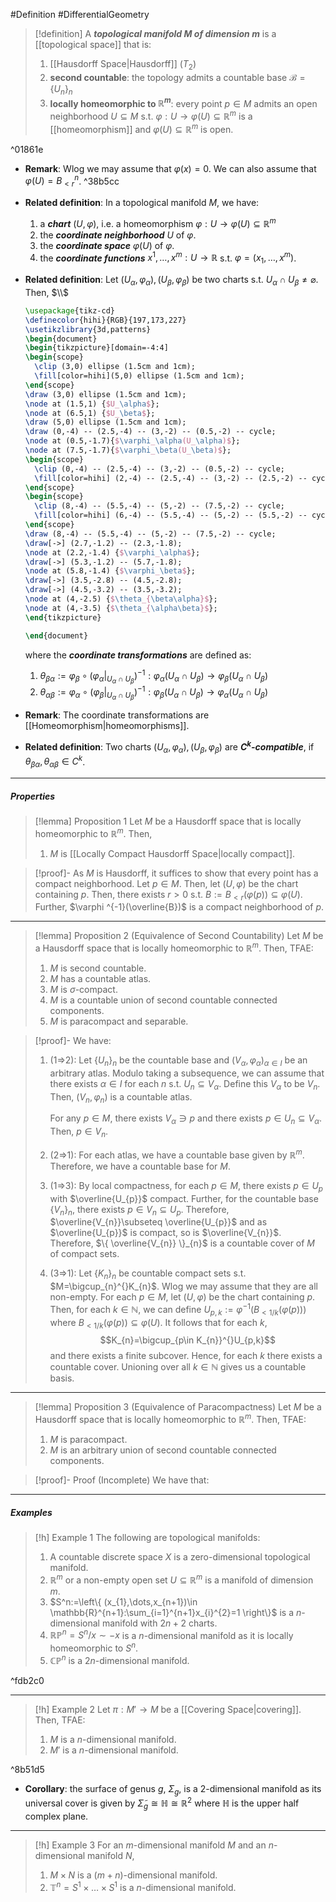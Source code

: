 #Definition #DifferentialGeometry 

> [!definition]
> A ***topological manifold $M$ of dimension $m$*** is a [[topological space]] that is:
> 1. [[Hausdorff Space|Hausdorff]] $(T_{2})$ 
> 2. **second countable**: the topology admits a countable base $\mathcal{B}=\{ U_{n} \}_{n}$
> 3. **locally homeomorphic to $\mathbb{R}^m$**: every point $p\in M$ admits an open neighborhood $U\subseteq M$ s.t. $\varphi :U\to \varphi(U)\subseteq\mathbb{R}^m$ is a [[homeomorphism]] and $\varphi(U)\subseteq \mathbb{R}^m$ is open.

^01861e

- **Remark**: Wlog we may assume that $\varphi(x)=0$. We can also assume that $\varphi(U)=B^n_{<r}$.
 ^38b5cc
- **Related definition**: In a topological manifold $M$, we have:
  1. a ***chart*** $(U,\varphi)$, i.e. a homeomorphism $\varphi:U\to\varphi(U)\subseteq \mathbb{R}^m$
	2. the ***coordinate neighborhood*** $U$ of $\varphi$.
	3. the ***coordinate space*** $\varphi(U)$ of $\varphi$.
	4. the ***coordinate functions*** $x^1,\dots,x^m:U\to \mathbb{R}$ s.t. $\varphi=(x_{1},\dots,x^m)$. 
- **Related definition**: Let $(U_{\alpha},\varphi_{\alpha}),(U_{\beta},\varphi_{\beta})$ be two charts s.t. $U_{\alpha}\cap U_{\beta}\neq \varnothing$. Then, 
	$\\$
	```tikz
	\usepackage{tikz-cd}
	\definecolor{hihi}{RGB}{197,173,227}
	\usetikzlibrary{3d,patterns}
	\begin{document}
	\begin{tikzpicture}[domain=-4:4] 
	\begin{scope}
	  \clip (3,0) ellipse (1.5cm and 1cm);
	  \fill[color=hihi](5,0) ellipse (1.5cm and 1cm);
	\end{scope}
	\draw (3,0) ellipse (1.5cm and 1cm);
	\node at (1.5,1) {$U_\alpha$};
	\node at (6.5,1) {$U_\beta$};
	\draw (5,0) ellipse (1.5cm and 1cm); 
	\draw (0,-4) -- (2.5,-4) -- (3,-2) -- (0.5,-2) -- cycle;
	\node at (0.5,-1.7){$\varphi_\alpha(U_\alpha)$};
	\node at (7.5,-1.7){$\varphi_\beta(U_\beta)$};
	\begin{scope}
	  \clip (0,-4) -- (2.5,-4) -- (3,-2) -- (0.5,-2) -- cycle;
	  \fill[color=hihi] (2,-4) -- (2.5,-4) -- (3,-2) -- (2.5,-2) -- cycle;
	\end{scope}
	\begin{scope}
	  \clip (8,-4) -- (5.5,-4) -- (5,-2) -- (7.5,-2) -- cycle;
	  \fill[color=hihi] (6,-4) -- (5.5,-4) -- (5,-2) -- (5.5,-2) -- cycle;
	\end{scope}
	\draw (8,-4) -- (5.5,-4) -- (5,-2) -- (7.5,-2) -- cycle;
	\draw[->] (2.7,-1.2) -- (2.3,-1.8);
	\node at (2.2,-1.4) {$\varphi_\alpha$};
	\draw[->] (5.3,-1.2) -- (5.7,-1.8);
	\node at (5.8,-1.4) {$\varphi_\beta$};
	\draw[->] (3.5,-2.8) -- (4.5,-2.8);
	\draw[->] (4.5,-3.2) -- (3.5,-3.2);
	\node at (4,-2.5) {$\theta_{\beta\alpha}$};
	\node at (4,-3.5) {$\theta_{\alpha\beta}$};
	\end{tikzpicture} 
	
	\end{document}
	```
	where the ***coordinate transformations*** are defined as:
	1. $\theta_{\beta\alpha}:=\varphi_{\beta}\circ(\varphi_{\alpha}|_{U_{\alpha}\cap U_{\beta}})^{-1}:\varphi_{\alpha}(U_{\alpha}\cap U_{\beta})\to\varphi_{\beta}(U_{\alpha}\cap U_{\beta})$
	2. $\theta_{\alpha\beta}:=\varphi_{\alpha}\circ(\varphi_{\beta}|_{U_{\alpha}\cap U_{\beta}})^{-1}:\varphi_{\beta}(U_{\alpha}\cap U_{\beta})\to\varphi_{\alpha}(U_{\alpha}\cap U_{\beta})$
- **Remark**: The coordinate transformations are [[Homeomorphism|homeomorphisms]].
	
- **Related definition**: Two charts $(U_{\alpha},\varphi_{\alpha}),(U_{\beta},\varphi_{\beta})$ are ***$C^k$-compatible***, if $\theta_{\beta\alpha},\theta_{\alpha\beta}\in C^k$.
---
##### Properties
> [!lemma] Proposition 1 
> Let $M$ be a Hausdorff space that is locally homeomorphic to $\mathbb{R}^m$. Then, 
> 1. $M$ is [[Locally Compact Hausdorff Space|locally compact]].

> [!proof]-
> As $M$ is Hausdorff, it suffices to show that every point has a compact neighborhood. Let $p\in M$. Then, let $(U,\varphi)$ be the chart containing $p$. Then, there exists $r>0$ s.t. $B:=B_{<r}(\varphi(p))\subseteq \varphi(U)$. Further, $\varphi ^{-1}(\overline{B})$ is a compact neighborhood of $p$. 
---
> [!lemma] Proposition 2 (Equivalence of Second Countability)
> Let $M$ be a Hausdorff space that is locally homeomorphic to $\mathbb{R}^m$. Then, TFAE:
> 1. $M$ is second countable.
> 2. $M$ has a countable atlas.
> 3. $M$ is $\sigma$-compact.
> 4. $M$ is a countable union of second countable connected components.
> 5. $M$ is paracompact and separable.

> [!proof]-
> We have:
> 1. (1=>2): Let $\{ U_{n} \}_{n}$ be the countable base and $(V_{\alpha},\varphi_{\alpha})_{\alpha\in I}$ be an arbitrary atlas. Modulo taking a subsequence, we can assume that there exists $\alpha\in I$ for each $n$ s.t. $U_{n}\subseteq V_{\alpha}$. Define this $V_{\alpha}$ to be $V_{n}$. Then, $(V_{n},\varphi_{n})$ is a countable atlas. 
>    
>    For any $p\in M$, there exists $V_{\alpha}\ni p$ and there exists $p\in U_{n}\subseteq V_{\alpha}$. Then, $p\in V_{n}$.
> 2. (2=>1): For each atlas, we have a countable base given by $\mathbb{R}^m$. Therefore, we have a countable base for $M$.
> 4. (1=>3): By local compactness, for each $p\in M$, there exists $p\in U_{p}$ with $\overline{U_{p}}$ compact. Further, for the countable base $\{ V_{n} \}_{n}$, there exists $p\in V_{n}\subseteq U_{p}$. Therefore, $\overline{V_{n}}\subseteq \overline{U_{p}}$ and as $\overline{U_{p}}$ is compact, so is $\overline{V_{n}}$. Therefore, $\{ \overline{V_{n}} \}_{n}$ is a countable cover of $M$ of compact sets.
> 5. (3=>1): Let $\{ K_{n} \}_{n}$ be countable compact sets s.t. $M=\bigcup_{n}^{}K_{n}$. Wlog we may assume that they are all non-empty. For each $p\in M$, let $(U,\varphi)$ be the chart containing $p$. Then, for each $k\in \mathbb{N}$, we can define $U_{p,k}:=\varphi ^{-1}(B_{< 1/k}(\varphi(p)))$ where $B_{< 1/k}(\varphi(p))\subseteq \varphi(U)$. It follows that for each $k$, $$K_{n}=\bigcup_{p\in K_{n}}^{}U_{p,k}$$and there exists a finite subcover. Hence, for each $k$ there exists a countable cover. Unioning over all $k\in \mathbb{N}$ gives us a countable basis. 
---
> [!lemma] Proposition 3 (Equivalence of  Paracompactness)
> Let $M$ be a Hausdorff space that is locally homeomorphic to $\mathbb{R}^m$. Then, TFAE:
> 1. $M$ is paracompact.
> 2. $M$ is an arbitrary union of second countable connected components.


> [!proof]- Proof (Incomplete)
> We have that:

---
##### Examples
> [!h] Example 1
> The following are topological manifolds:
> 1. A countable discrete space $X$ is a zero-dimensional topological manifold.
> 1. $\mathbb{R}^m$ or a non-empty open set $U\subseteq \mathbb{R}^m$ is a manifold of dimension $m$.
> 2. $S^n:=\left\{  (x_{1},\dots,x_{n+1})\in \mathbb{R}^{n+1}:\sum_{i=1}^{n+1}x_{i}^{2}=1 \right\}$ is a $n$-dimensional manifold with $2n+2$ charts.
> 3. $\mathbb{R}\mathbb{P}^n=S^n / x\sim -x$ is a $n$-dimensional manifold as it is locally homeomorphic to $S^n$.
> 4. $\mathbb{C}\mathbb{P}^n$ is a $2n$-dimensional manifold.


^fdb2c0

---
> [!h] Example 2
> Let $\pi:M'\to M$ be a [[Covering Space|covering]]. Then, TFAE:
> 1. $M$ is a $n$-dimensional manifold.
> 2. $M'$ is a $n$-dimensional manifold.

^8b51d5

- **Corollary**: the surface of genus $g$, $\Sigma_{g}$, is a 2-dimensional manifold as its universal cover is given by $\tilde{\Sigma}_{g}\cong \mathbb{H}\cong \mathbb{R}^{2}$ where $\mathbb{H}$ is the upper half complex plane. 
---
> [!h] Example 3
> For an $m$-dimensional manifold $M$ and an $n$-dimensional manifold $N$, 
> 1. $M\times N$ is a $(m+n)$-dimensional manifold.
> 2. $\mathbb{T}^n=S^1\times\dots \times S^1$ is a $n$-dimensional manifold.